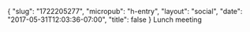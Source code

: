 {
    "slug": "1722205277",
    "micropub": "h-entry",
    "layout": "social",
    "date": "2017-05-31T12:03:36-07:00",
    "title": false
}
Lunch meeting